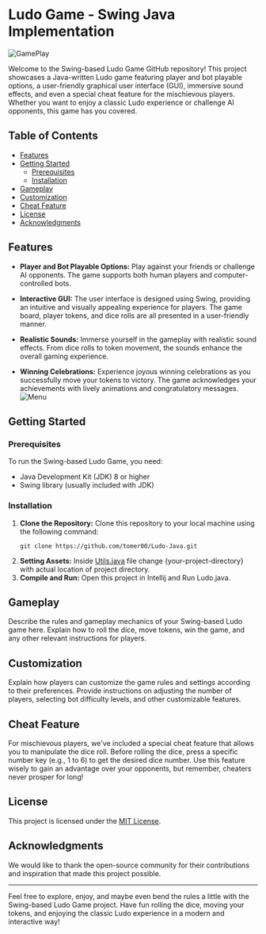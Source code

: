 # Ludo Game - Swing Java Implementation
![GamePlay](https://github.com/tomer00/Ludo-Java/assets/68748487/73dc7823-5108-4dc9-8308-6988577765de)

Welcome to the Swing-based Ludo Game GitHub repository! This project showcases a Java-written Ludo game featuring player and bot playable options, a user-friendly graphical user interface (GUI), immersive sound effects, and even a special cheat feature for the mischievous players. Whether you want to enjoy a classic Ludo experience or challenge AI opponents, this game has you covered.

## Table of Contents

- [Features](#features)
- [Getting Started](#getting-started)
  - [Prerequisites](#prerequisites)
  - [Installation](#installation)
- [Gameplay](#gameplay)
- [Customization](#customization)
- [Cheat Feature](#cheat-feature)
- [License](#license)
- [Acknowledgments](#acknowledgments)

## Features

- **Player and Bot Playable Options:** Play against your friends or challenge AI opponents. The game supports both human players and computer-controlled bots.

- **Interactive GUI:** The user interface is designed using Swing, providing an intuitive and visually appealing experience for players. The game board, player tokens, and dice rolls are all presented in a user-friendly manner.

- **Realistic Sounds:** Immerse yourself in the gameplay with realistic sound effects. From dice rolls to token movement, the sounds enhance the overall gaming experience.

- **Winning Celebrations:** Experience joyous winning celebrations as you successfully move your tokens to victory. The game acknowledges your achievements with lively animations and congratulatory messages.
![Menu](https://github.com/tomer00/Ludo-Java/assets/68748487/83639c3b-5767-40e9-8bd0-6f9ed63717aa)

## Getting Started

### Prerequisites

To run the Swing-based Ludo Game, you need:

- Java Development Kit (JDK) 8 or higher
- Swing library (usually included with JDK)

### Installation

1. **Clone the Repository:** Clone this repository to your local machine using the following command:
   ```
   git clone https://github.com/tomer00/Ludo-Java.git
   ```
2. **Setting Assets:** Inside [Utils.java](https://github.com/tomer00/Ludo-Java/blob/master/src/Utils.java) file change {your-project-directory} with actual location of project directory.
3. **Compile and Run:** Open this project in Intellij and Run Ludo.java.

## Gameplay

Describe the rules and gameplay mechanics of your Swing-based Ludo game here. Explain how to roll the dice, move tokens, win the game, and any other relevant instructions for players.

## Customization

Explain how players can customize the game rules and settings according to their preferences. Provide instructions on adjusting the number of players, selecting bot difficulty levels, and other customizable features.

## Cheat Feature

For mischievous players, we've included a special cheat feature that allows you to manipulate the dice roll. Before rolling the dice, press a specific number key (e.g., 1 to 6) to get the desired dice number. Use this feature wisely to gain an advantage over your opponents, but remember, cheaters never prosper for long!

## License

This project is licensed under the [MIT License](LICENSE).

## Acknowledgments

We would like to thank the open-source community for their contributions and inspiration that made this project possible.

---

Feel free to explore, enjoy, and maybe even bend the rules a little with the Swing-based Ludo Game project. Have fun rolling the dice, moving your tokens, and enjoying the classic Ludo experience in a modern and interactive way!
